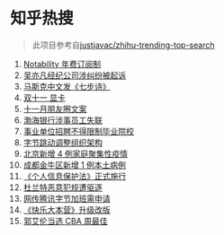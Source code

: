 # 知乎热搜

> 此项目参考自[justjavac/zhihu-trending-top-search](https://github.com/justjavac/zhihu-trending-top-search/blob/main/utils.ts)

<!-- BEGIN -->
  <!-- 最后更新时间:Tue Nov 02 2021 16:16:26 GMT+0000 (Coordinated Universal Time) -->
  1. [Notability 年费订阅制](https://www.zhihu.com/search?q=notability)
1. [吴亦凡经纪公司涉纠纷被起诉](https://www.zhihu.com/search?q=吴亦凡)
1. [马斯克中文发《七步诗》](https://www.zhihu.com/search?q=马斯克)
1. [双十一 显卡](https://www.zhihu.com/search?q=显卡)
1. [十一月朋友圈文案](https://www.zhihu.com/search?q=十一月)
1. [渤海银行涉事员工失联](https://www.zhihu.com/search?q=渤海银行)
1. [事业单位招聘不得限制毕业院校](https://www.zhihu.com/search?q=事业单位招聘)
1. [字节跳动调整组织架构](https://www.zhihu.com/search?q=字节跳动)
1. [北京新增 4 例家庭聚集性疫情](https://www.zhihu.com/search?q=北京疫情)
1. [成都金牛区新增 1 例本土病例](https://www.zhihu.com/search?q=成都疫情)
1. [《个人信息保护法》正式施行](https://www.zhihu.com/search?q=个人信息保护法)
1. [杜兰特恶意犯规遭驱逐](https://www.zhihu.com/search?q=杜兰特遭驱逐)
1. [网传腾讯字节加班需申请](https://www.zhihu.com/search?q=加班申请)
1. [《快乐大本营》升级改版](https://www.zhihu.com/search?q=快乐大本营)
1. [郭艾伦当选 CBA 周最佳](https://www.zhihu.com/search?q=CBA周最佳)
  <!-- END -->